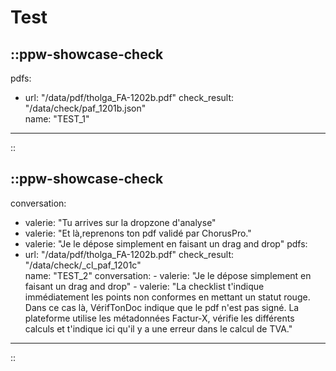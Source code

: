 # Test

::ppw-showcase-check
---
pdfs:
  - url: "/data/pdf/tholga_FA-1202b.pdf"
    check_result: "/data/check/paf_1201b.json"  
    name: "TEST_1"   
---
::



::ppw-showcase-check
---
conversation:
  - valerie: "Tu arrives sur la dropzone d'analyse"
  - valerie: "Et là,reprenons ton pdf validé par ChorusPro."
  - valerie: "Je le dépose simplement en faisant un drag and drop"
pdfs:
  - url: "/data/pdf/tholga_FA-1202b.pdf"
    check_result: "/data/check/_cl_paf_1201c"  
    name: "TEST_2"
    conversation:
        - valerie: "Je le dépose simplement en faisant un drag and drop"
        - valerie: "La checklist t'indique immédiatement les points non conformes en mettant un statut rouge. Dans ce cas là, VérifTonDoc indique que le pdf n'est pas signé. La plateforme utilise les métadonnées Factur-X, vérifie les différents calculs et t'indique ici qu'il y a une erreur dans le calcul de TVA."
---
::